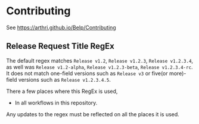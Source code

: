 # Contributing
See https://arthri.github.io/Belp/Contributing

## Release Request Title RegEx
The default regex matches `Release v1.2`, `Release v1.2.3`, `Release v1.2.3.4`, as well was `Release v1.2-alpha`, `Release v1.2.3-beta`, `Release v1.2.3.4-rc`. It does not match one-field versions such as `Release v3` or five(or more)-field versions such as `Release v1.2.3.4.5`.

There a few places where this RegEx is used,
- In all workflows in this repository.

Any updates to the regex must be reflected on all the places it is used.
